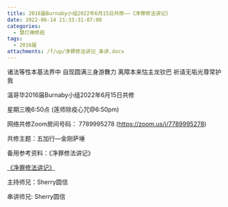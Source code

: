 ```yaml
---
title: 2016届Burnaby小组2022年6月15日共修——《净罪修法讲记》
date: 2022-06-14 21:33:31-07:00
categories:
  - 慧灯禅修班
tags:
  - 2016届
attachments: /f/up/净罪修法讲记_串讲.docx
---
```

诸法等性本基法界中 自现圆满三身游舞力 离障本来怙主龙钦巴 祈请无垢光尊常护我

温哥华2016届Burnaby小组2022年6月15日共修

星期三晚6:50点 (莲师除疫心咒@6:50pm)

网络共修Zoom房间号码： 7789995278 (<https://zoom.us/j/7789995278>)

共修主题：五加行—金刚萨埵

备用参考资料：《净罪修法讲记》

[《净罪修法讲记》](/f/up/净罪修法讲记（合）.pdf)

主持师兄：Sherry圆信

串讲师兄: Sherry圆信